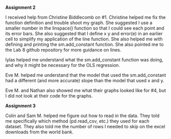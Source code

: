 
**Assignment 2** 

I received help from Christine Biddlecomb on #1. Christine helped me fix the function definition and trouble shoot my graph. She suggested I use a smaller number in the linspace() function so that I could see each point and its error bars. She also suggested that I define x y and error(e) in an earlier cell to simplify my application of the line function. She also helped me with defining and printing the sm.add_constant function. She also pointed me to the Lab 8 github repository for more guidance on lines. 

Iylas helped me understand what the sm.add_constant function was doing, and why it might be necessary for the OLS regression. 

Eve M. helped me understand that the model that used the sm.add_constant had a different (and more accurate) slope than the model that used x and y. 

Eve M. and Nathan also showed me what their graphs looked like for #4, but I did not look at their code for the graphs. 


**Assignment 3** 

Colin and Sam M. helped me figure out how to read in the data. They told me specifically which method (pd.read_csv, etc.) they used for each dataset. They also told me the number of rows I needed to skip on the excel downloads from the world bank. 
